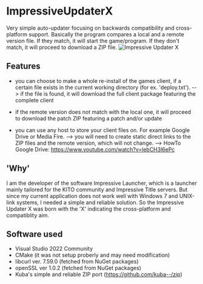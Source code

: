 # ImpressiveUpdaterX
Very simple auto-updater focusing on backwards compatibility and cross-platform support.
Basically the program compares a local and a remote version file. If they match, it will start the game/program.
If they don't match, it will proceed to download a ZIP file.
![Impressive Updater X](https://i.imgur.com/nz7bEmD.png)

## Features
- you can choose to make a whole re-install of the games client, if a certain file exists in the current working directory (for ex. 'deploy.txt'). 
    --> if the file is found, it will download the full client package featuring the complete client

- if the remote version does not match with the local one, it will proceed to download the patch ZIP featuring a patch and/or update

- you can use any host to store your client files on. For example Google Drive or Media Fire.
    --> you will need to create static direct links to the ZIP files and the remote version, which will not change.
    --> HowTo Google Drive: https://www.youtube.com/watch?v=lebCH3l6ePc

## 'Why'
I am the developer of the software Impressive Launcher, which is a launcher mainly tailored for the KITO community and Impressive Title servers.
But since my current application does not work well with Windows 7 and UNIX-link systems, I needed a simple and reliable solution. So the Impressive Updater X was born with the 'X' indicating the cross-platform and compatiblity aim.

## Software used
- Visual Studio 2022 Community
- CMake (it was not setup proberly and may need modification)
- libcurl ver. 7.59.0 (fetched from NuGet packages)
- openSSL ver 1.0.2 (fetched from NuGet packages)
- Kuba's simple and reliable ZIP port (https://github.com/kuba--/zip)
